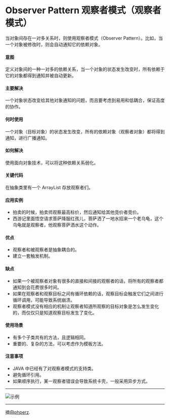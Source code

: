 # Observer Pattern 观察者模式（观察者模式）
当对象间存在一对多关系时，则使用观察者模式（Observer Pattern）。比如，当一个对象被修改时，则会自动通知它的依赖对象。

#### 意图
定义对象间的一种一对多的依赖关系，当一个对象的状态发生改变时，所有依赖于它的对象都得到通知并被自动更新。


#### 主要解决
一个对象状态改变给其他对象通知的问题，而且要考虑到易用和低耦合，保证高度的协作。


#### 何时使用
一个对象（目标对象）的状态发生改变，所有的依赖对象（观察者对象）都将得到通知，进行广播通知。


#### 如何解决
使用面向对象技术，可以将这种依赖关系弱化。


#### 关键代码
在抽象类里有一个 ArrayList 存放观察者们。


#### 应用实例
* 拍卖的时候，拍卖师观察最高标价，然后通知给其他竞价者竞价。
* 西游记里面悟空请求菩萨降服红孩儿，菩萨洒了一地水招来一个老乌龟，这个乌龟就是观察者，他观察菩萨洒水这个动作。


#### 优点
* 观察者和被观察者是抽象耦合的。
* 建立一套触发机制。


#### 缺点
* 如果一个被观察者对象有很多的直接和间接的观察者的话，将所有的观察者都通知到会花费很多时间。
* 如果在观察者和观察目标之间有循环依赖的话，观察目标会触发它们之间进行循环调用，可能导致系统崩溃。
* 观察者模式没有相应的机制让观察者知道所观察的目标对象是怎么发生变化的，而仅仅只是知道观察目标发生了变化。


#### 使用场景
* 有多个子类共有的方法，且逻辑相同。
* 重要的、复杂的方法，可以考虑作为模板方法。


#### 注意事项
* JAVA 中已经有了对观察者模式的支持类。
* 避免循环引用。
* 如果顺序执行，某一观察者错误会导致系统卡壳，一般采用异步方式。


---

![示例](https://github.com/103style/DesignPatterns/tree/master/pic/ObserverPattern.jpg)

---

摘自[phperz](http://www.phperz.com/article/15/0814/148652.html).